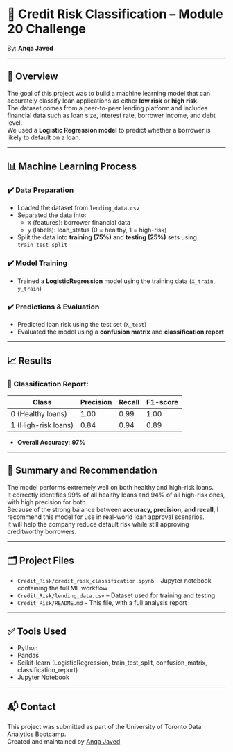 # 💼 Credit Risk Classification – Module 20 Challenge

By: **Anqa Javed**

---

## 📌 Overview

The goal of this project was to build a machine learning model that can accurately classify loan applications as either **low risk** or **high risk**.  
The dataset comes from a peer-to-peer lending platform and includes financial data such as loan size, interest rate, borrower income, and debt level.  
We used a **Logistic Regression model** to predict whether a borrower is likely to default on a loan.

---

## 📊 Machine Learning Process

### ✔️ Data Preparation
- Loaded the dataset from `lending_data.csv`
- Separated the data into:
  - `X` (features): borrower financial data
  - `y` (labels): loan_status (0 = healthy, 1 = high-risk)
- Split the data into **training (75%)** and **testing (25%)** sets using `train_test_split`

### ✔️ Model Training
- Trained a **LogisticRegression** model using the training data (`X_train`, `y_train`)

### ✔️ Predictions & Evaluation
- Predicted loan risk using the test set (`X_test`)
- Evaluated the model using a **confusion matrix** and **classification report**

---

## 📈 Results

### 🔹 Classification Report:

| Class | Precision | Recall | F1-score |
|-------|-----------|--------|----------|
| 0 (Healthy loans) | 1.00 | 0.99 | 1.00 |
| 1 (High-risk loans) | 0.84 | 0.94 | 0.89 |

- **Overall Accuracy**: **97%**

---

## 🧠 Summary and Recommendation

The model performs extremely well on both healthy and high-risk loans.  
It correctly identifies 99% of all healthy loans and 94% of all high-risk ones, with high precision for both.  
Because of the strong balance between **accuracy, precision, and recall**, I recommend this model for use in real-world loan approval scenarios.  
It will help the company reduce default risk while still approving creditworthy borrowers.

---

## 🗂️ Project Files

- `Credit_Risk/credit_risk_classification.ipynb` – Jupyter notebook containing the full ML workflow
- `Credit_Risk/lending_data.csv` – Dataset used for training and testing
- `Credit_Risk/README.md` – This file, with a full analysis report

---

## ✅ Tools Used

- Python  
- Pandas  
- Scikit-learn (LogisticRegression, train_test_split, confusion_matrix, classification_report)  
- Jupyter Notebook

---

## 📬 Contact

This project was submitted as part of the University of Toronto Data Analytics Bootcamp.  
Created and maintained by [Anqa Javed](https://github.com/AnqaJaved)
